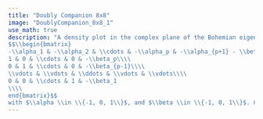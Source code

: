 ```yaml
---
title: "Doubly Companion 8x8"
image: "DoublyCompanion_8x8_1"
use_math: true
description: "A density plot in the complex plane of the Bohemian eigenvalues of a sample of 20 million 8x8 \($p=7$\) doubly companion matrices
$$\\begin{bmatrix}
-\\alpha_1 & -\\alpha_2 & \\cdots & -\\alpha_p & -\\alpha_{p+1} - \\beta_{p+1}\\\\
1 & 0 & \\cdots & 0 & -\\beta_p\\\\
0 & 1 & \\cdots & 0 & -\\beta_{p-1}\\\\
\\vdots & \\vdots & \\ddots & \\vdots & \\vdots\\\\
0 & 0 & \\cdots & 1 & -\\beta_1
\\\\
end{bmatrix}$$
with $\\alpha \\in \\{-1, 0, 1\\}$, and $\\beta \\in \\{-1, 0, 1\\}$. Color represents the eigenvalue density and the plot is viewed on [-2.2-2.2i, 2.2+2.2i]."
---
```

